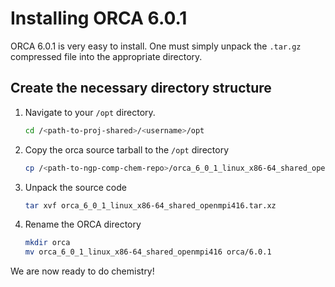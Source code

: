 # Installing ORCA 6.0.1

ORCA 6.0.1 is very easy to install. One must simply unpack the `.tar.gz`
compressed file into the appropriate directory.

## Create the necessary directory structure

1. Navigate to your `/opt` directory.

    ```bash
    cd /<path-to-proj-shared>/<username>/opt
    ```

2. Copy the orca source tarball to the `/opt` directory

    ```bash
    cp /<path-to-ngp-comp-chem-repo>/orca_6_0_1_linux_x86-64_shared_openmpi416_avx2.tar.xz .
    ```

3. Unpack the source code

    ```bash
    tar xvf orca_6_0_1_linux_x86-64_shared_openmpi416.tar.xz
    ```

4. Rename the ORCA directory

    ```bash
    mkdir orca
    mv orca_6_0_1_linux_x86-64_shared_openmpi416 orca/6.0.1
    ```

We are now ready to do chemistry!
